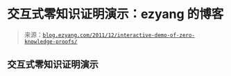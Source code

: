 <!--yml

category: 未分类

date: 2024-07-01 18:17:38

-->

# 交互式零知识证明演示：ezyang 的博客

> 来源：[`blog.ezyang.com/2011/12/interactive-demo-of-zero-knowledge-proofs/`](http://blog.ezyang.com/2011/12/interactive-demo-of-zero-knowledge-proofs/)

## 交互式零知识证明演示
